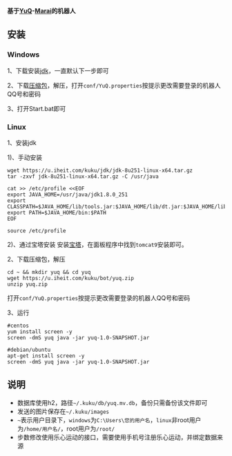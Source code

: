 **基于[YuQ](https://github.com/YuQWorks/YuQ-Mirai)-[Marai](https://github.com/mamoe/mirai)的机器人**

## 安装

### Windows

1、下载安装[jdk](http://8rr.co/8Kbk)，一直默认下一步即可

2、下载[压缩包](https://u.iheit.com/kuku/bot/yuq.zip)，解压，打开`conf/YuQ.properties`按提示更改需要登录的机器人QQ号和密码

3、打开Start.bat即可

### Linux

1、安装jdk

1)、手动安装
```shell script
wget https://u.iheit.com/kuku/jdk/jdk-8u251-linux-x64.tar.gz
tar -zxvf jdk-8u251-linux-x64.tar.gz -C /usr/java

cat >> /etc/profile <<EOF
export JAVA_HOME=/usr/java/jdk1.8.0_251
export CLASSPATH=$JAVA_HOME/lib/tools.jar:$JAVA_HOME/lib/dt.jar:$JAVA_HOME/lib
export PATH=$JAVA_HOME/bin:$PATH
EOF

source /etc/profile
```
2)、通过宝塔安装
安装[宝塔](http://bt.cn)，在面板程序中找到`tomcat9`安装即可。

2、下载压缩包，解压
```shell script
cd ~ && mkdir yuq && cd yuq
wget https://u.iheit.com/kuku/bot/yuq.zip
unzip yuq.zip
```
打开`conf/YuQ.properties`按提示更改需要登录的机器人QQ号和密码

3、运行
```shell script
#centos
yum install screen -y
screen -dmS yuq java -jar yuq-1.0-SNAPSHOT.jar

#debian/ubuntu
apt-get install screen -y
screen -dmS yuq java -jar yuq-1.0-SNAPSHOT.jar
```

## 说明
* 数据库使用h2，路径`~/.kuku/db/yuq.mv.db`，备份只需备份该文件即可
* 发送的图片保存在`~/.kuku/images`
* `~`表示用户目录下，`windows`为`C:\Users\您的用户名`，`linux`非root用户为`/home/用户名/`，root用户为`/root/`
* 步数修改使用乐心运动的接口，需要使用手机号注册乐心运动，并绑定数据来源

